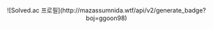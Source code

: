 <div align="center">
![Solved.ac 프로필](http://mazassumnida.wtf/api/v2/generate_badge?boj=ggoon98)
</div>
